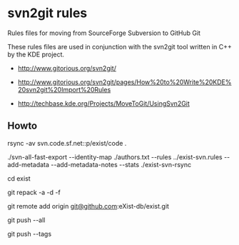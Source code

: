 svn2git rules
==============

Rules files for moving from SourceForge Subversion to GitHub Git

These rules files are used in conjunction with the svn2git tool written in C++ by the KDE project.

* http://www.gitorious.org/svn2git/

* http://www.gitorious.org/svn2git/pages/How%20to%20Write%20KDE%20svn2git%20Import%20Rules

* http://techbase.kde.org/Projects/MoveToGit/UsingSvn2Git

Howto
-----
rsync -av svn.code.sf.net::p/exist/code .

./svn-all-fast-export --identity-map ./authors.txt --rules ../exist-svn.rules --add-metadata --add-metadata-notes --stats ./exist-svn-rsync

cd exist

git repack -a -d -f

git remote add origin git@github.com:eXist-db/exist.git

git push --all

git push --tags
